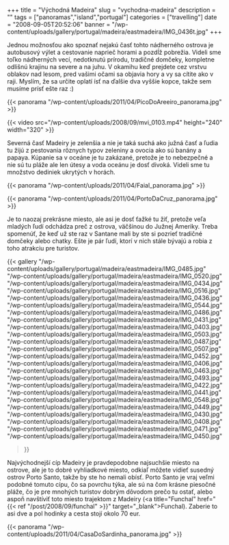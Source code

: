 +++
title = "Východná Madeira"
slug = "vychodna-madeira"
description = ""
tags = ["panoramas","island","portugal"]
categories = ["travelling"]
date = "2008-09-05T20:52:06"
banner = "/wp-content/uploads/gallery/portugal/madeira/eastmadeira/IMG_0436t.jpg"
+++

Jednou možnosťou ako spoznať nejakú časť tohto nádherného ostrova je autobusový výlet a cestovanie
naprieč horami a pozdĺž pobrežia. Videli sme toľko nádherných vecí, nedotknutú prírodu, tradičné
domčeky, kompletne odlišnú krajinu na severe a na juhu. V okamihu keď prejdete cez vrstvu oblakov nad lesom, pred vašimi očami sa objavia hory a vy sa
cítite ako v raji. Myslím, že sa určite oplatí ísť na ďalšie dva vyššie kopce, takže sem musíme
prísť ešte raz :)

{{< panorama "/wp-content/uploads/2011/04/PicoDoAreeiro_panorama.jpg"  >}}

{{< video src="/wp-content/uploads/2008/09/mvi_0103.mp4" height="240" width="320" >}}


Severná časť Madeiry je zelenšia a nie je taká suchá ako južná časť a ľudia tu žijú z pestovania
rôznych typov zeleniny a ovocia ako sú banány a papaya. Kúpanie sa v oceáne je tu zakázané, pretože
je to nebezpečné a nie sú tu pláže ale len útesy a voda oceánu je dosť divoká. Videli sme tu
množstvo dediniek ukrytých v horách.

{{< panorama "/wp-content/uploads/2011/04/Faial_panorama.jpg"  >}}

{{< panorama "/wp-content/uploads/2011/04/PortoDaCruz_panorama.jpg"  >}}

Je to naozaj prekrásne miesto, ale asi je dosť ťažké tu žiť, pretože veľa mladých ľudí odchádza preč
z ostrova, väčšinou do Južnej Ameriky. Treba spomenúť, že keď už ste raz v Santane mali by ste si
pozrieť tradičné domčeky alebo chatky. Ešte je pár ľudí, ktorí v nich stále bývajú a robia z toho
atrakciu pre turistov.

{{< gallery
    "/wp-content/uploads/gallery/portugal/madeira/eastmadeira/IMG_0485.jpg"
    "/wp-content/uploads/gallery/portugal/madeira/eastmadeira/IMG_0520.jpg"
    "/wp-content/uploads/gallery/portugal/madeira/eastmadeira/IMG_0434.jpg"
    "/wp-content/uploads/gallery/portugal/madeira/eastmadeira/IMG_0516.jpg"
    "/wp-content/uploads/gallery/portugal/madeira/eastmadeira/IMG_0436.jpg"
    "/wp-content/uploads/gallery/portugal/madeira/eastmadeira/IMG_0544.jpg"
    "/wp-content/uploads/gallery/portugal/madeira/eastmadeira/IMG_0486.jpg"
    "/wp-content/uploads/gallery/portugal/madeira/eastmadeira/IMG_0431.jpg"
    "/wp-content/uploads/gallery/portugal/madeira/eastmadeira/IMG_0403.jpg"
    "/wp-content/uploads/gallery/portugal/madeira/eastmadeira/IMG_0503.jpg"
    "/wp-content/uploads/gallery/portugal/madeira/eastmadeira/IMG_0487.jpg"
    "/wp-content/uploads/gallery/portugal/madeira/eastmadeira/IMG_0507.jpg"
    "/wp-content/uploads/gallery/portugal/madeira/eastmadeira/IMG_0452.jpg"
    "/wp-content/uploads/gallery/portugal/madeira/eastmadeira/IMG_0406.jpg"
    "/wp-content/uploads/gallery/portugal/madeira/eastmadeira/IMG_0463.jpg"
    "/wp-content/uploads/gallery/portugal/madeira/eastmadeira/IMG_0493.jpg"
    "/wp-content/uploads/gallery/portugal/madeira/eastmadeira/IMG_0422.jpg"
    "/wp-content/uploads/gallery/portugal/madeira/eastmadeira/IMG_0441.jpg"
    "/wp-content/uploads/gallery/portugal/madeira/eastmadeira/IMG_0548.jpg"
    "/wp-content/uploads/gallery/portugal/madeira/eastmadeira/IMG_0449.jpg"
    "/wp-content/uploads/gallery/portugal/madeira/eastmadeira/IMG_0430.jpg"
    "/wp-content/uploads/gallery/portugal/madeira/eastmadeira/IMG_0408.jpg"
    "/wp-content/uploads/gallery/portugal/madeira/eastmadeira/IMG_0471.jpg"
    "/wp-content/uploads/gallery/portugal/madeira/eastmadeira/IMG_0450.jpg"
>}}

Najvýchodnejší cíp Madeiry je pravdepodobne najsuchšie miesto na ostrove, ale je to dobré
vyhliadkové miesto, odkiaľ môžete vidieť susedný ostrov Porto Santo, takže by ste ho nemali obísť.
Porto Santo je vraj veľmi podobné tomuto cípu, čo sa povrchu týka, ale sú na čom krásne piesočné
pláže, čo je pre mnohých turistov dobrým dôvodom prečo tu ostať, alebo aspoň navštíviť toto miesto
trajektom z Madeiry (<a title="Funchal"
href="{{< ref "/post/2008/09/funchal" >}}" target="_blank">Funchal</a>). Zaberie to asi dve a
pol hodinky a cesta stojí okolo 70 eur.

{{< panorama "/wp-content/uploads/2011/04/CasaDoSardinha_panorama.jpg"  >}}
